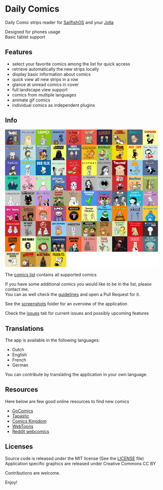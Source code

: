 Daily Comics
============

Daily Comic strips reader for [SailfishOS](https://sailfishos.org/) and your [Jolla](http://jolla.com/)

Designed for phones usage  
Basic tablet support


Features
--------

- select your favorite comics among the list for quick access
- retrieve automatically the new strips locally
- display basic information about comics
- quick view all new strips in a row
- glance at unread comics in cover
- full landscape view support
- comics from multiple languages
- animate gif comics
- individual comics as independent plugins


Info
----

![Comics covers](/info/comics_covers.jpg?raw=true "Comics covers")

The [comics list](info/comics_list.md) contains all supported comics

If you have some additional comics you would like to be in the list, please contact me.  
You can as well check the [guidelines](info/comic_addition.md) and open a Pull Request for it.

See the [screenshots](info/screenshots/) folder for an overview of the application

Check the [issues](https://github.com/tardypad/daily-comics/issues) tab for current issues and possibly upcoming features


Translations
------------

The app is available in the following languages:
- Dutch
- English
- French
- German

You can contribute by translating the application in your own language.


Resources
---------

Here below are few good online resources to find new comics

- [GoComics](http://gocomics.com/)
- [Tapastic](http://tapastic.com/)
- [Comics Kingdom](http://comicskingdom.com/)
- [WebToons](http://www.webtoons.com/)
- [Reddit webcomics](http://www.reddit.com/r/webcomics/)


Licenses
--------

Source code is released under the MIT license (See the [LICENSE](LICENSE) file)  
Application specific graphics are released under Creative Commons CC BY


Contributions are welcome.

Enjoy!
